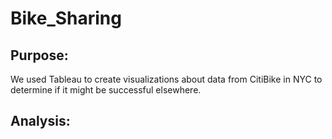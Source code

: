 # Bike_Sharing
## Purpose: 
  We used Tableau to create visualizations about data from CitiBike in NYC to determine if it might be successful elsewhere.
  
## Analysis: 
